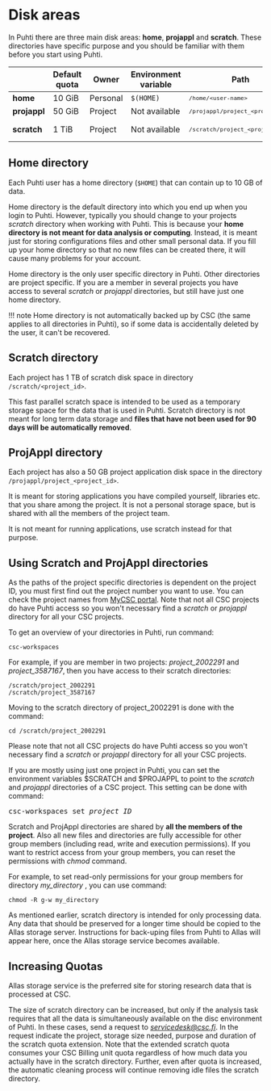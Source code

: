 # Disk areas

In Puhti there are three main disk areas: **home**, **projappl** and
**scratch**. These directories have specific purpose and you should be
familiar with them before you start using Puhti.

|              | Default quota | Owner    | Environment variable | Path                                            | Cleaning      |
| ------------ | ------------- | -------- | -------------------- | ----------------------------------------------- | ------------- |
| **home**     | 10 GiB        | Personal | `$(HOME)`            | <small>`/home/<user-name>`</small>              | No            |
| **projappl** | 50 GiB        | Project  | Not available        | <small>`/projappl/project_<project_id>`</small> | No            |
| **scratch**  | 1 TiB         | Project  | Not available        | <small>`/scratch/project_<project_id>`</small>  | Yes - 90 days |



## Home directory

Each Puhti user has a home directory (`$HOME`) that can contain up to 10 GB of
data.

Home directory is the default directory into which you end up when you login
to Puhti. However, typically you should change to your projects *scratch*
directory when working with Puhti. This is because your
**home directory is not meant for data analysis or computing**. Instead, it is
meant just for storing configurations files and other small personal data. If
you fill up your home directory so that no new files can be created there, it
will cause many problems for your account.

Home directory is the only user specific directory in Puhti. Other directories
are project specific. If you are a member in several projects you have access
to several *scratch* or *projappl* directories, but still have just one home
directory.

!!! note
    Home directory is not automatically backed up by CSC (the same applies to
    all directories in Puhti), so if some data is accidentally deleted by the
    user, it can't be recovered.


## Scratch directory

Each project has 1 TB of scratch disk space in directory
`/scratch/<project_id>`. 

This fast parallel scratch space is intended to be used as a temporary storage
space for the data that is used in Puhti. Scratch directory is not meant for
long term data storage and **files that have not been used for 90 days will
be automatically removed**.

## ProjAppl directory

Each project has also a 50 GB project application disk space in the directory
`/projappl/project_<project_id>`.

It is meant for storing applications you have compiled yourself, libraries
etc. that you share among the project. It is not a personal storage space, but
is shared with all the members of the project team.

It is not meant for running applications, use scratch instead for that
purpose.

## Using Scratch and ProjAppl directories 

As the paths of the project specific directories is dependent on the project ID, 
you must first find out the project number you want to use. You can check the project
names from [MyCSC portal](https://my.csc.fi). Note that not all CSC projects 
do have Puhti access so you won't necessary find a *scratch* or *projappl* directory 
for all your CSC projects.

To get an overview of your directories in Puhti, run command:
```text
csc-workspaces
```
For example, if you are member in two projects: *project_2002291*
and *project_3587167*, then you have access to their scratch directories:
```text
/scratch/project_2002291
/scratch/project_3587167
```
Moving to the scratch directory of project_2002291 is done with the command:
```text
cd /scratch/project_2002291
```
Please note that not all CSC projects do have Puhti access so you won't
necessary find a *scratch* or *projappl* directory for all your CSC projects.

If you are mostly using just one project in Puhti, you can set the
environment variables $SCRATCH and $PROJAPPL to point to the *scratch* and
*projappl* directories of a CSC project. This setting can be done with
command:
<pre>
csc-workspaces set <i>project_ID</i>
</pre>

Scratch and ProjAppl directories are shared by **all the members of the project**. Also all new files 
and directories are fully accessible for other group members (including read, write and
execution permissions). If you want to restrict access from your group members, you can 
reset the permissions with _chmod_ command.

For example, to set read-only permissions for your group members for directory _my_directory_ , 
you can use command:
```text
chmod -R g-w my_directory
```


As mentioned earlier, scratch directory is intended for only processing data.
Any data that should be preserved for a longer time should be copied to the
Allas storage server. Instructions for back-uping files from Puhti to Allas will 
appear here, once the Allas storage service becomes available.


## Increasing Quotas

Allas storage service is the preferred site for storing research data that is processed at CSC. 
 
The size of scratch directory can be increased, but only if the analysis task requires that 
all the data is simultaneously available on the disc environment of Puhti. In these cases, send a request to
*servicedesk@csc.fi*. In the request indicate the project, storage size needed, purpose and 
duration of the scratch quota extension. Note that the extended scratch quota consumes your CSC Billing unit quota
regardless of how much data you actually have in the scratch directory. Further, even after quota is
increased, the automatic cleaning process will continue removing idle files the scratch directory. 

